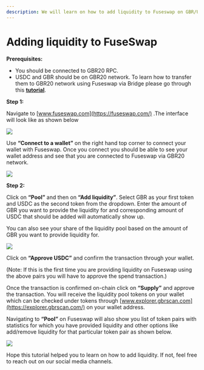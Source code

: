 ```yaml
---
description: We will learn on how to add liquidity to Fuseswap on GBR/USDC pair.
---
```


# Adding liquidity to FuseSwap

**Prerequisites:**

* You should be connected to GBR20 RPC.
* USDC and GBR should be on GBR20 network. To learn how to transfer them to GBR20 network using Fuseswap via Bridge please go through this [**tutorial**](https://docs.gbrscan.com/the-fuse-chain/token-bridges/transfer-fuse-using-bridge-on-fuseswap).

**Step 1:**

Navigate to [www.fuseswap.com](https://fuseswap.com/) .The interface will look like as shown below

![](../../.gitbook/assets/0%20%287%29.png)

Use **“Connect to a wallet”** on the right hand top corner to connect your wallet with Fuseswap. Once you connect you should be able to see your wallet address and see that you are connected to Fuseswap via GBR20 network.

![](../../.gitbook/assets/1%20%2810%29.png)

  
**Step 2:**

Click on **“Pool”** and then on **“Add liquidity”**. Select GBR as your first token and USDC as the second token from the dropdown. Enter the amount of GBR you want to provide the liquidity for and corresponding amount of USDC that should be added will automatically show up.

You can also see your share of the liquidity pool based on the amount of GBR you want to provide liquidity for.

![](../../.gitbook/assets/2%20%2810%29.png)

Click on **“Approve USDC”** and confirm the transaction through your wallet.

\(Note: If this is the first time you are providing liquidity on Fuseswap using the above pairs you will have to approve the spend transaction.\)

Once the transaction is confirmed on-chain click on **“Supply”** and approve the transaction. You will receive the liquidity pool tokens on your wallet which can be checked under tokens through [www.explorer.gbrscan.com](https://explorer.gbrscan.com/) on your wallet address.

Navigating to **“Pool”** on Fuseswap will also show you list of token pairs with statistics for which you have provided liquidity and other options like add/remove liquidity for that particular token pair as shown below.

![](../../.gitbook/assets/3%20%289%29.png)

Hope this tutorial helped you to learn on how to add liquidity. If not, feel free to reach out on our social media channels.

